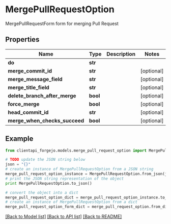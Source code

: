 # MergePullRequestOption

MergePullRequestForm form for merging Pull Request

## Properties
Name | Type | Description | Notes
------------ | ------------- | ------------- | -------------
**do** | **str** |  | 
**merge_commit_id** | **str** |  | [optional] 
**merge_message_field** | **str** |  | [optional] 
**merge_title_field** | **str** |  | [optional] 
**delete_branch_after_merge** | **bool** |  | [optional] 
**force_merge** | **bool** |  | [optional] 
**head_commit_id** | **str** |  | [optional] 
**merge_when_checks_succeed** | **bool** |  | [optional] 

## Example

```python
from clientapi_forgejo.models.merge_pull_request_option import MergePullRequestOption

# TODO update the JSON string below
json = "{}"
# create an instance of MergePullRequestOption from a JSON string
merge_pull_request_option_instance = MergePullRequestOption.from_json(json)
# print the JSON string representation of the object
print MergePullRequestOption.to_json()

# convert the object into a dict
merge_pull_request_option_dict = merge_pull_request_option_instance.to_dict()
# create an instance of MergePullRequestOption from a dict
merge_pull_request_option_form_dict = merge_pull_request_option.from_dict(merge_pull_request_option_dict)
```
[[Back to Model list]](../README.md#documentation-for-models) [[Back to API list]](../README.md#documentation-for-api-endpoints) [[Back to README]](../README.md)


